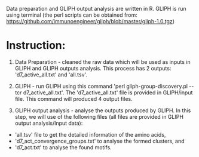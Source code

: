 Data preparation and GLIPH output analysis are written in R. 
GLIPH is run using terminal (the perl scripts can be obtained from: https://github.com/immunoengineer/gliph/blob/master/gliph-1.0.tgz)

# Instruction: 
1. Data Preparation - cleaned the raw data which will be used as inputs in GLIPH and GLIPH outputs analysis. This process has 2 outputs: 'd7_active_all.txt' and 'all.tsv'.

2. GLIPH - run GLIPH using this command 'perl gliph-group-discovery.pl --tcr d7_active_all.txt'. The 'd7_active_all.txt' file is provided in GLIPH/input file. This command will produced 4 output files. 

3. GLIPH output analysis - analyse the outputs produced by GLIPH. In this step, we will use of the following files (all files are provided in GLIPH output analysis/Input data):
- 'all.tsv' file to get the detailed information of the amino acids, 
- 'd7_act_convergence_groups.txt' to analyse the formed clusters, and 
- 'd7_act.txt' to analyse the found motifs. 
